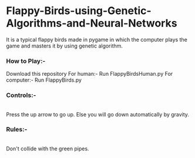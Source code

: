 # Flappy-Birds-using-Genetic-Algorithms-and-Neural-Networks

It is a typical flappy birds made in pygame in which the computer plays the game and masters it by using genetic algorithm.

<h3>How to Play:-</h3>
  Download this repository
  For human:-
    Run FlappyBirdsHuman.py
  For computer:-
    Run FlappyBirds.py
    
<h3>Controls:-</h3><br/>
  Press the up arrow to go up.
  Else you will go down automatically by gravity.
  
 <h3>Rules:-</h3><br/>
  Don't collide with the green pipes.
  
  


